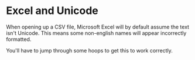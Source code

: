 # Excel and Unicode

When opening up a CSV file, Microsoft Excel will by default assume the text isn't Unicode. This means some non-english names will appear incorrectly formatted.

You'll have to jump through some hoops to get this to work correctly.

